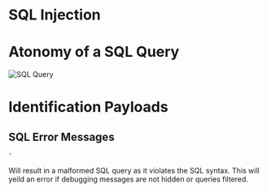 SQL Injection
=============

# Atonomy of a SQL Query

![SQL Query](./images/sql_query_anatomy.png)


# Identification Payloads

## SQL Error Messages

`'` 

Will result in a malformed SQL query as it violates the SQL syntax. This will yeild an error if debugging messages are not hidden or queries filtered.


